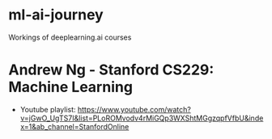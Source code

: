 # ml-ai-journey
Workings of deeplearning.ai courses

# Andrew Ng - Stanford CS229: Machine Learning

- Youtube playlist: https://www.youtube.com/watch?v=jGwO_UgTS7I&list=PLoROMvodv4rMiGQp3WXShtMGgzqpfVfbU&index=1&ab_channel=StanfordOnline
